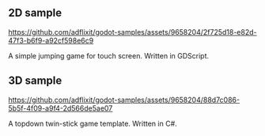 ## 2D sample

https://github.com/adflixit/godot-samples/assets/9658204/2f725d18-e82d-47f3-b6f9-a92cf598e6c9

A simple jumping game for touch screen. Written in GDScript.

## 3D sample

https://github.com/adflixit/godot-samples/assets/9658204/88d7c086-5b5f-4f09-a9f4-2d566de5ae07

A topdown twin-stick game template. Written in C#.
